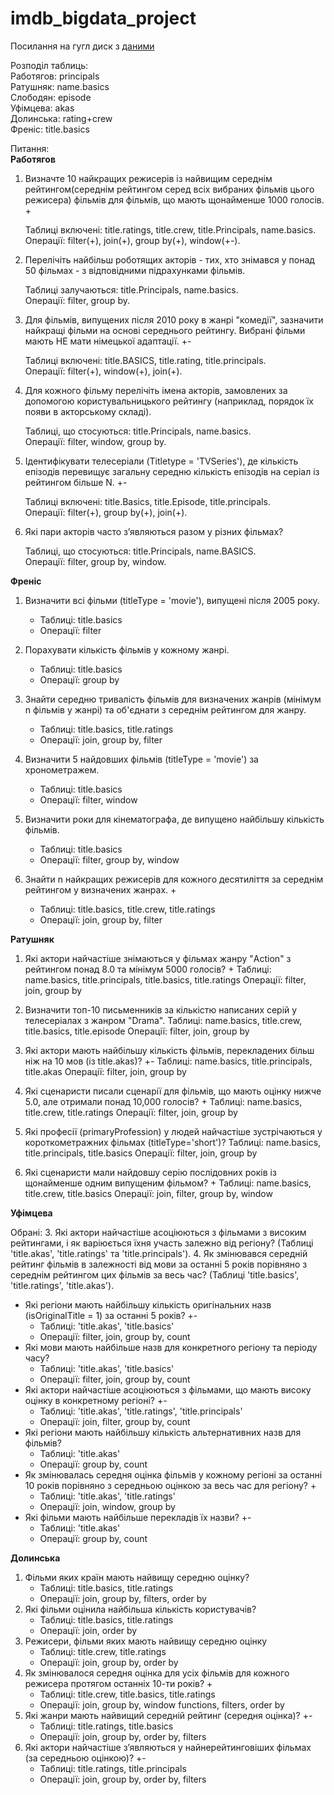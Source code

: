 # imdb_bigdata_project

Посилання на гугл диск з [даними](https://drive.google.com/drive/folders/1VRq_HFyYSpFR8-tcqU-iYdP7azLOZTKv?usp=sharing)

Розподіл таблиць:\
Работягов: principals\
Ратушняк: name.basics\
Слободян: episode\
Уфімцева: akas\
Долинська: rating+crew\
Френіс: title.basics

Питання:\
**Работягов**
1. Визначте 10 найкращих режисерів із найвищим середнім рейтингом(середнім рейтингом серед всіх вибраних фільмів цього режисера) фільмів для фільмів, що мають щонайменше 1000 голосів. +

    Таблиці включені: title.ratings, title.crew, title.Principals, name.basics. \
    Операції: filter(+), join(+), group by(+), window(+-).
2. Перелічіть найбільш роботящих акторів - тих, хто знімався у понад 50 фільмах - з відповідними підрахунками фільмів.

    Таблиці залучаються: title.Principals, name.basics.\
    Операції: filter, group by.
3. Для фільмів, випущених після 2010 року в жанрі "комедії", зазначити найкращі фільми на основі середнього рейтингу. Вибрані фільми мають НЕ мати німецької адаптації. +-

    Таблиці включені: title.BASICS, title.rating, title.principals.\
    Операції: filter(+), window(+), join(+).
4. Для кожного фільму перелічіть імена акторів, замовлених за допомогою користувальницького рейтингу (наприклад, порядок їх появи в акторському складі).

    Таблиці, що стосуються: title.Principals, name.basics.\
    Операції: filter, window, group by.
5. Ідентифікувати телесеріали (Titletype = 'TVSeries'), де кількість епізодів перевищує загальну середню кількість епізодів на серіал із рейтингом більше N. +-

    Таблиці включені: title.Basics, title.Episode, title.principals.\
    Операції: filter(+), group by(+), join(+).
6. Які пари акторів часто з’являються разом у різних фільмах? 
    
    Таблиці, що стосуються: title.Principals, name.BASICS.\
    Операції: filter, group by, window.


**Френіс**
1. Визначити всі фільми (titleType = 'movie'), випущені після 2005 року.  
   - Таблиці: title.basics  
   - Операції: filter  

2. Порахувати кількість фільмів у кожному жанрі.  
   - Таблиці: title.basics  
   - Операції: group by  

3. Знайти середню тривалість фільмів для визначених жанрів (мінімум n фільмів у жанрі) та об'єднати з середнім рейтингом для жанру.  
   - Таблиці: title.basics, title.ratings  
   - Операції: join, group by, filter  

4. Визначити 5 найдовших фільмів (titleType = 'movie') за хронометражем.  
   - Таблиці: title.basics  
   - Операції: filter, window  

5. Визначити роки для кінематографа, де випущено найбільшу кількість фільмів.  
   - Таблиці: title.basics  
   - Операції: filter, group by, window  

6. Знайти n найкращих режисерів для кожного десятиліття за середнім рейтингом у визначених жанрах. + 
   - Таблиці: title.basics, title.crew, title.ratings  
   - Операції: join, group by, filter

**Ратушняк**
1. Які актори найчастіше знімаються у фільмах жанру "Action" з рейтингом понад 8.0 та мінімум 5000 голосів? +
    Таблиці: name.basics, title.principals, title.basics, title.ratings
    Операції: filter, join, group by

2. Визначити топ-10 письменників за кількістю написаних серій у телесеріалах з жанром "Drama".
    Таблиці: name.basics, title.crew, title.basics, title.episode
    Операції: filter, join, group by

3. Які актори мають найбільшу кількість фільмів, перекладених більш ніж на 10 мов (із title.akas)? +-
    Таблиці: name.basics, title.principals, title.akas
    Операції: filter, join, group by

4. Які сценаристи писали сценарії для фільмів, що мають оцінку нижче 5.0, але отримали понад 10,000 голосів? +
    Таблиці: name.basics, title.crew, title.ratings
    Операції: filter, join, group by

5. Які професії (primaryProfession) у людей найчастіше зустрічаються у короткометражних фільмах (titleType='short')?
    Таблиці: name.basics, title.principals, title.basics
    Операції: filter, join, group by

6. Які сценаристи мали найдовшу серію послідовних років із щонайменше одним випущеним фільмом? +
    Таблиці: name.basics, title.crew, title.basics
    Операції: join, filter, group by, window


**Уфімцева**

Обрані:
3. Які актори найчастіше асоціюються з фільмами з високим рейтингами, і як варіюється їхня участь залежно від регіону? (Таблиці 'title.akas', 'title.ratings' та 'title.principals').
4. Як змінювався середній рейтинг фільмів в залежності від мови за останні 5 років порівняно з середнім рейтингом цих фільмів за весь час? (Таблиці 'title.basics', 'title.ratings', 'title.akas').

* Які регіони мають найбільшу кількість оригінальних назв (isOriginalTitle = 1) за останні 5 років? +-
   - Таблиці: 'title.akas', 'title.basics'
   - Операції: filter, join, group by, count
* Які мови мають найбільше назв для конкретного регіону та періоду часу? 
   - Таблиці: 'title.akas', 'title.basics'
   - Операції: filter, join, group by, count
* Які актори найчастіше асоціюються з фільмами, що мають високу оцінку в конкретному регіоні? +-
   - Таблиці: 'title.akas', 'title.ratings', 'title.principals'
   - Операції: join, filter, group by, count
* Які регіони мають найбільшу кількість альтернативних назв для фільмів? 
    - Таблиці: 'title.akas'
    - Операції: group by, count
* Як змінювалась середня оцінка фільмів у кожному регіоні за останні 10 років порівняно з середньою оцінкою за весь час для регіону? +
   - Таблиці: 'title.akas', 'title.ratings'
   - Операції: join, window, group by
* Які фільми мають найбільше перекладів їх назви? +-
   - Таблиці: 'title.akas'
   - Операції: group by, count

 **Долинська**
1. Фільми яких країн мають найвищу середню оцінку?
   - Таблиці: title.basics, title.ratings
   - Операції: join, group by, filters, order by
2. Які фільми оцінила найбільша кількість користувачів?
   - Таблиці: title.basics, title.ratings
   - Операції: join, order by
3. Режисери, фільми яких мають найвищу середню оцінку
   - Таблиці: title.crew, title.ratings
   - Операції: join, group by, order by
4. Як змінювалося середня оцінка для усіх фільмів для кожного режисера протягом останніх 10-ти років? +
   - Таблиці: title.crew, title.basics, title.ratings
   - Операції: join, group by, window functions, filters, order by
5. Які жанри мають найвищий середній рейтинг (середня оцінка)? +-
   - Таблиці: title.ratings, title.basics
   - Операції: join, group by, order by, filters
6. Які актори найчастіше з’являються у найнерейтинговіших фільмах (за середньою оцінкою)? +-
   - Таблиці: title.ratings, title.principals
   - Операції: join, group by, order by, filters

